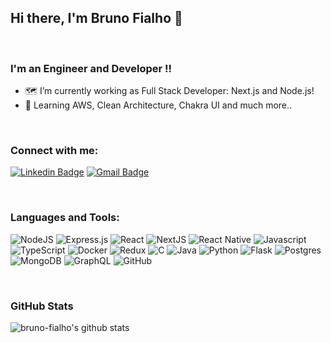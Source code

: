 ## Hi there, I'm Bruno Fialho 👋

<br />

### I'm an Engineer and Developer !!

- 🗺️ I’m currently working as Full Stack Developer: Next.js and Node.js!
- 🌱 Learning AWS, Clean Architecture, Chakra UI and much more..

<br />

### Connect with me:

[![Linkedin Badge](https://img.shields.io/badge/-Bruno%20Fialho-5da9fc?style=flat-square&logo=Linkedin&logoColor=white&link=https://www.linkedin.com/in/bruno-fialho/)](https://www.linkedin.com/in/bruno-fialho/) 
[![Gmail Badge](https://img.shields.io/badge/-brugerf@gmail.com-5da9fc?style=flat-square&logo=Gmail&logoColor=white&link=mailto:brugerf@gmail.com)](mailto:brugerf@gmail.com)

<br />

### Languages and Tools:

![NodeJS](https://img.shields.io/badge/node.js%20-%2343853D.svg?&style=for-the-badge&logo=node.js&logoColor=white)
![Express.js](https://img.shields.io/badge/express.js%20-%23404d59.svg?&style=for-the-badge)
![React](https://img.shields.io/badge/react%20-%2320232a.svg?&style=for-the-badge&logo=react&logoColor=%2361DAFB)
![NextJS](https://img.shields.io/badge/NextJS%20-black.svg?&style=for-the-badge&logo=Next.js&logoColor=white)
![React Native](https://img.shields.io/badge/react_native%20-%2320232a.svg?&style=for-the-badge&logo=react&logoColor=%2361DAFB)
![Javascript](https://img.shields.io/badge/javascript%20-%23323330.svg?&style=for-the-badge&logo=javascript&logoColor=%23F7DF1E)
![TypeScript](https://img.shields.io/badge/typescript%20-%23007ACC.svg?&style=for-the-badge&logo=typescript&logoColor=white)
![Docker](https://img.shields.io/badge/docker%20-%230db7ed.svg?&style=for-the-badge&logo=docker&logoColor=white)
![Redux](https://img.shields.io/badge/redux%20-%23593d88.svg?&style=for-the-badge&logo=redux&logoColor=white)
![C](https://img.shields.io/badge/c%20-%2300599C.svg?&style=for-the-badge&logo=c&logoColor=white)
![Java](https://img.shields.io/badge/java-%23ED8B00.svg?&style=for-the-badge&logo=java&logoColor=white)
![Python](https://img.shields.io/badge/python%20-%2314354C.svg?&style=for-the-badge&logo=python&logoColor=white)
![Flask](https://img.shields.io/badge/flask%20-%23000.svg?&style=for-the-badge&logo=flask&logoColor=white)
![Postgres](https://img.shields.io/badge/postgres-%23316192.svg?&style=for-the-badge&logo=postgresql&logoColor=white)
![MongoDB](https://img.shields.io/badge/MongoDB-%234ea94b.svg?&style=for-the-badge&logo=mongodb&logoColor=white)
![GraphQL](https://img.shields.io/badge/-GraphQL-E10098?style=for-the-badge&logo=graphql)
![GitHub](https://img.shields.io/badge/github%20-%23121011.svg?&style=for-the-badge&logo=github&logoColor=white)

<br />

### GitHub Stats

![bruno-fialho's github stats](https://github-readme-stats.vercel.app/api?username=bruno-fialho&show_icons=true&hide_border=true&count_private=true&theme=tokyonight)
